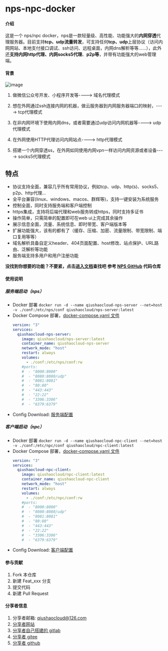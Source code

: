 # nps-npc-docker

#### 介绍
这是一个 nps/npc docker，nps是一款轻量级、高性能、功能强大的**内网穿透**代理服务器。目前支持**tcp、udp流量转发**，可支持任何**tcp、udp**上层协议（访问内网网站、本地支付接口调试、ssh访问、远程桌面，内网dns解析等等……），此外还**支持内网http代理、内网socks5代理**、**p2p等**，并带有功能强大的web管理端。

#### 背景
![image](https://github.com/ehang-io/nps/blob/master/image/web.png?raw=true)

1. 做微信公众号开发、小程序开发等----> 域名代理模式

2. 想在外网通过ssh连接内网的机器，做云服务器到内网服务器端口的映射，----> tcp代理模式

3. 在非内网环境下使用内网dns，或者需要通过udp访问内网机器等----> udp代理模式

4. 在外网使用HTTP代理访问内网站点----> http代理模式

5. 搭建一个内网穿透ss，在外网如同使用内网vpn一样访问内网资源或者设备----> socks5代理模式
## 特点
- 协议支持全面，兼容几乎所有常用协议，例如tcp、udp、http(s)、socks5、p2p、http代理...
- 全平台兼容(linux、windows、macos、群辉等)，支持一键安装为系统服务
- 控制全面，同时支持服务端和客户端控制
- https集成，支持将后端代理和web服务转成https，同时支持多证书
- 操作简单，只需简单的配置即可在web ui上完成其余操作
- 展示信息全面，流量、系统信息、即时带宽、客户端版本等
- 扩展功能强大，该有的都有了（缓存、压缩、加密、流量限制、带宽限制、端口复用等等）
- 域名解析具备自定义header、404页面配置、host修改、站点保护、URL路由、泛解析等功能
- 服务端支持多用户和用户注册功能

**没找到你想要的功能？不要紧，点击[进入文档](https://ehang-io.github.io/nps)查找吧**
**参考 [NPS GitHub](https://github.com/ehang-io/nps) 代码仓库**



#### 使用说明

##### 服务端启动（nps）
* Docker 部署
  `docker run -d --name qiushaocloud-nps-server --net=host -v ./conf:/etc/nps/conf qiushaocloud/nps-server:latest`
* Docker Compose 部署，[docker-compose.yaml 文件](https://github.com/qiushaocloud/nps-npc-docker/tree/master/nps/docker-compose.yaml)
  ```yaml
  version: "3"
  services:
    qiushaocloud-nps-server:
      image: qiushaocloud/nps-server:latest
      container_name: qiushaocloud-nps-server
      network_mode: "host"
      restart: always
      volumes: 
        - ./conf:/etc/nps/conf:rw
      #ports:
      #  - "8000:8000"
      #  - "8080:8080/udp"
      #  - "8081:8081"
      #  - "80:80"
      #  - "443:443"
      #  - "22:22"
      #  - "3306:3306"
      #  - "6379:6379" 
  ```
* Config Download: [服务端配置](https://github.com/qiushaocloud/nps-npc-docker/tree/master/nps/conf)


##### 客户端启动（npc）
* Docker 部署
  `docker run -d --name qiushaocloud-npc-client --net=host -v ./conf:/etc/npc/conf qiushaocloud/npc-client:latest`
* Docker Compose 部署，[docker-compose.yaml 文件](https://github.com/qiushaocloud/nps-npc-docker/tree/master/npc/docker-compose.yaml)
  ```yaml
  version: "3"
  services:
    qiushaocloud-npc-client:
      image: qiushaocloud/npc-client:latest
      container_name: qiushaocloud-npc-client
      network_mode: "host"
      restart: always
      volumes: 
        - ./conf:/etc/npc/conf:rw
      #ports:
      #  - "8000:8000"
      #  - "8080:8080/udp"
      #  - "8081:8081"
      #  - "80:80"
      #  - "443:443"
      #  - "22:22"
      #  - "3306:3306"
      #  - "6379:6379" 
  ```
* Config Download: [客户端配置](https://github.com/qiushaocloud/nps-npc-docker/tree/master/npc/conf)



#### 参与贡献

1.  Fork 本仓库
2.  新建 Feat_xxx 分支
3.  提交代码
4.  新建 Pull Request


#### 分享者信息

1. 分享者邮箱: qiushaocloud@126.com
2. [分享者网站](https://www.qiushaocloud.top)
3. [分享者自己搭建的 gitlab](https://gitlab.qiushaocloud.top/qiushaocloud) 
3. [分享者 gitee](https://gitee.com/qiushaocloud/dashboard/projects) 
3. [分享者 github](https://github.com/qiushaocloud?tab=repositories) 
